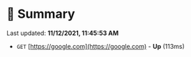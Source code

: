 # 📖 Summary
Last updated: **11/12/2021, 11:45:53 AM**

- `GET` [https://google.com](https://google.com) - **Up** (113ms)
